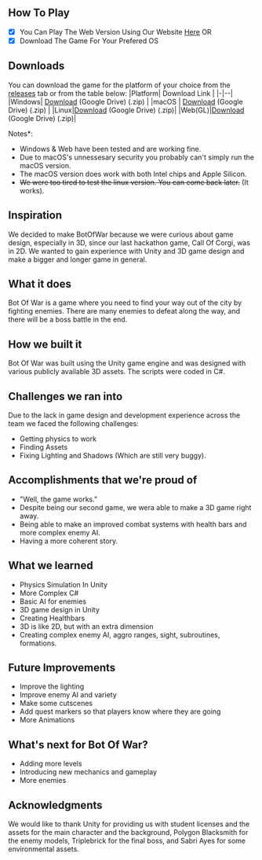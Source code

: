 
## How To Play

 - [x] You Can Play The Web Version Using Our Website [Here](https://developer.cloud.unity3d.com/share/share.html?shareId=bkqIVGs4RI) OR
 - [x] Download The Game For Your Prefered OS

## Downloads
You can download the game for the platform of your choice from the [releases](https://github.com/WSSSDC/CallOfCorgi/releases) tab or from the table below:
|Platform| Download Link |
|-|--|
|Windows| [Download](https://drive.google.com/file/d/1y6gQglXyEe0lal9Ms7qdM0vO02m8hD7N/view?usp=sharing) (Google Drive) (.zip) |
|macOS  | [Download](https://WSDC.Tech/BotOfWar.V1.0-macOS.zip) (Google Drive) (.zip) |
|Linux|[Download](https://drive.google.com/file/d/1Z5z_ypATX1983jgaxl0QEUDINS5LKoyJ/view?usp=sharing) (Google Drive) (.zip)|
|Web(GL)|[Download](https://drive.google.com/file/d/1Q5oi8Y0kIkQERo1mRZXaDeKOkC0TIP5W/view?usp=sharing) (Google Drive) (.zip)|

Notes*:

 - Windows & Web have been tested and are working fine.
 - Due to macOS's unnessesary security you probably can't simply run the macOS version.
 - The macOS version does work with both Intel chips and Apple Silicon.
 - ~~We were too tired to test the linux version. You can come back later.~~ (It works).

## Inspiration
We decided to make BotOfWar because we were curious about game design, especially in 3D, since our last hackathon game, Call Of Corgi, was in 2D. We wanted to gain experience with Unity and 3D game design and make a bigger and longer game in general.

## What it does
Bot Of War is a game where you need to find your way out of the city by fighting enemies. There are many enemies to defeat along the way, and there will be a boss battle in the end.

## How we built it
Bot Of War was built using the Unity game engine and was designed with various publicly available 3D assets. The scripts were coded in C#.

## Challenges we ran into
Due to the lack in game design and development experience across the team we faced the following challenges:

-   Getting physics to work
-   Finding Assets
-   Fixing Lighting and Shadows (Which are still very buggy).

## Accomplishments that we're proud of
- "Well, the game works."
-   Despite being our second game, we wera able to make a 3D game right away.
-   Being able to make an improved combat systems with health bars and more complex enemy AI.
-   Having a more coherent story.
## What we learned
- Physics Simulation In Unity
- More Complex C#
- Basic AI for enemies
- 3D game design in Unity
- Creating Healthbars
- 3D is like 2D, but with an extra dimension
- Creating complex enemy AI, aggro ranges, sight, subroutines, formations.

## Future Improvements
 - Improve the lighting
 - Improve enemy AI and variety
 - Make some cutscenes
 - Add quest markers so that players know where they are going
 - More Animations
 
## What's next for Bot Of War?

- Adding more levels
- Introducing new mechanics and gameplay
- More enemies
 
 ## Acknowledgments
We would like to thank Unity for providing us with student licenses and the assets for the main character and the background, Polygon Blacksmith for the enemy models, Triplebrick for the final boss, and Sabri Ayes for some environmental assets.
